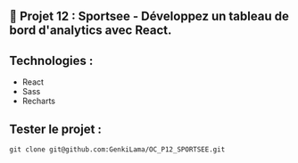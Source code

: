 ## 📎 Projet 12 : Sportsee - Développez un tableau de bord d'analytics avec React.

## Technologies :

- React
- Sass
- Recharts

## Tester le projet :

```terminal
git clone git@github.com:GenkiLama/OC_P12_SPORTSEE.git
```
